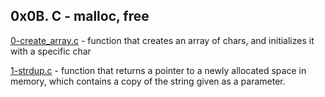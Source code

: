 ## 0x0B. C - malloc, free

[0-create_array.c](./0-create_array.c) - function that creates an array of chars, and initializes it with a specific char

[1-strdup.c](./1-strdup.c) - function that returns a pointer to a newly allocated space in memory, which contains a copy of the string given as a parameter.


